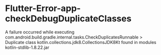 # Flutter-Error-app-checkDebugDuplicateClasses
 A failure occurred while executing com.android.build.gradle.internal.tasks.CheckDuplicatesRunnable    > Duplicate class kotlin.collections.jdk8.CollectionsJDK8Kt found in modules kotlin-stdlib-1.8.22.jar
